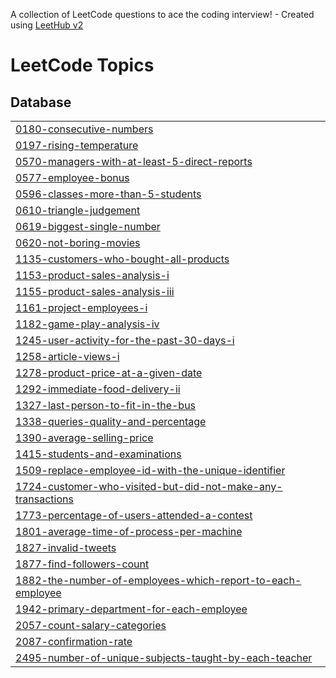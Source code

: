 A collection of LeetCode questions to ace the coding interview! - Created using [LeetHub v2](https://github.com/arunbhardwaj/LeetHub-2.0)
<!---LeetCode Topics Start-->
# LeetCode Topics
## Database
|  |
| ------- |
| [0180-consecutive-numbers](https://github.com/harshr1711/Harsh_Rawat_SQL_Leetcode/tree/master/0180-consecutive-numbers) |
| [0197-rising-temperature](https://github.com/harshr1711/Harsh_Rawat_SQL_Leetcode/tree/master/0197-rising-temperature) |
| [0570-managers-with-at-least-5-direct-reports](https://github.com/harshr1711/Harsh_Rawat_SQL_Leetcode/tree/master/0570-managers-with-at-least-5-direct-reports) |
| [0577-employee-bonus](https://github.com/harshr1711/Harsh_Rawat_SQL_Leetcode/tree/master/0577-employee-bonus) |
| [0596-classes-more-than-5-students](https://github.com/harshr1711/Harsh_Rawat_SQL_Leetcode/tree/master/0596-classes-more-than-5-students) |
| [0610-triangle-judgement](https://github.com/harshr1711/Harsh_Rawat_SQL_Leetcode/tree/master/0610-triangle-judgement) |
| [0619-biggest-single-number](https://github.com/harshr1711/Harsh_Rawat_SQL_Leetcode/tree/master/0619-biggest-single-number) |
| [0620-not-boring-movies](https://github.com/harshr1711/Harsh_Rawat_SQL_Leetcode/tree/master/0620-not-boring-movies) |
| [1135-customers-who-bought-all-products](https://github.com/harshr1711/Harsh_Rawat_SQL_Leetcode/tree/master/1135-customers-who-bought-all-products) |
| [1153-product-sales-analysis-i](https://github.com/harshr1711/Harsh_Rawat_SQL_Leetcode/tree/master/1153-product-sales-analysis-i) |
| [1155-product-sales-analysis-iii](https://github.com/harshr1711/Harsh_Rawat_SQL_Leetcode/tree/master/1155-product-sales-analysis-iii) |
| [1161-project-employees-i](https://github.com/harshr1711/Harsh_Rawat_SQL_Leetcode/tree/master/1161-project-employees-i) |
| [1182-game-play-analysis-iv](https://github.com/harshr1711/Harsh_Rawat_SQL_Leetcode/tree/master/1182-game-play-analysis-iv) |
| [1245-user-activity-for-the-past-30-days-i](https://github.com/harshr1711/Harsh_Rawat_SQL_Leetcode/tree/master/1245-user-activity-for-the-past-30-days-i) |
| [1258-article-views-i](https://github.com/harshr1711/Harsh_Rawat_SQL_Leetcode/tree/master/1258-article-views-i) |
| [1278-product-price-at-a-given-date](https://github.com/harshr1711/Harsh_Rawat_SQL_Leetcode/tree/master/1278-product-price-at-a-given-date) |
| [1292-immediate-food-delivery-ii](https://github.com/harshr1711/Harsh_Rawat_SQL_Leetcode/tree/master/1292-immediate-food-delivery-ii) |
| [1327-last-person-to-fit-in-the-bus](https://github.com/harshr1711/Harsh_Rawat_SQL_Leetcode/tree/master/1327-last-person-to-fit-in-the-bus) |
| [1338-queries-quality-and-percentage](https://github.com/harshr1711/Harsh_Rawat_SQL_Leetcode/tree/master/1338-queries-quality-and-percentage) |
| [1390-average-selling-price](https://github.com/harshr1711/Harsh_Rawat_SQL_Leetcode/tree/master/1390-average-selling-price) |
| [1415-students-and-examinations](https://github.com/harshr1711/Harsh_Rawat_SQL_Leetcode/tree/master/1415-students-and-examinations) |
| [1509-replace-employee-id-with-the-unique-identifier](https://github.com/harshr1711/Harsh_Rawat_SQL_Leetcode/tree/master/1509-replace-employee-id-with-the-unique-identifier) |
| [1724-customer-who-visited-but-did-not-make-any-transactions](https://github.com/harshr1711/Harsh_Rawat_SQL_Leetcode/tree/master/1724-customer-who-visited-but-did-not-make-any-transactions) |
| [1773-percentage-of-users-attended-a-contest](https://github.com/harshr1711/Harsh_Rawat_SQL_Leetcode/tree/master/1773-percentage-of-users-attended-a-contest) |
| [1801-average-time-of-process-per-machine](https://github.com/harshr1711/Harsh_Rawat_SQL_Leetcode/tree/master/1801-average-time-of-process-per-machine) |
| [1827-invalid-tweets](https://github.com/harshr1711/Harsh_Rawat_SQL_Leetcode/tree/master/1827-invalid-tweets) |
| [1877-find-followers-count](https://github.com/harshr1711/Harsh_Rawat_SQL_Leetcode/tree/master/1877-find-followers-count) |
| [1882-the-number-of-employees-which-report-to-each-employee](https://github.com/harshr1711/Harsh_Rawat_SQL_Leetcode/tree/master/1882-the-number-of-employees-which-report-to-each-employee) |
| [1942-primary-department-for-each-employee](https://github.com/harshr1711/Harsh_Rawat_SQL_Leetcode/tree/master/1942-primary-department-for-each-employee) |
| [2057-count-salary-categories](https://github.com/harshr1711/Harsh_Rawat_SQL_Leetcode/tree/master/2057-count-salary-categories) |
| [2087-confirmation-rate](https://github.com/harshr1711/Harsh_Rawat_SQL_Leetcode/tree/master/2087-confirmation-rate) |
| [2495-number-of-unique-subjects-taught-by-each-teacher](https://github.com/harshr1711/Harsh_Rawat_SQL_Leetcode/tree/master/2495-number-of-unique-subjects-taught-by-each-teacher) |
<!---LeetCode Topics End-->